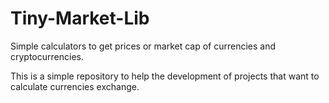 # Tiny-Market-Lib
Simple calculators to get prices or market cap of currencies and cryptocurrencies.

This is a simple repository to help the development of projects that want to calculate currencies exchange. 